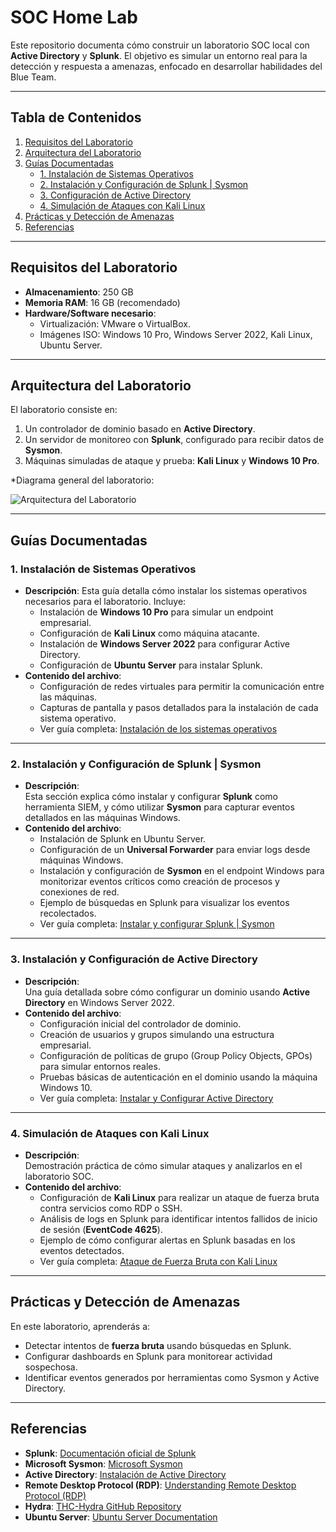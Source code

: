 # **SOC Home Lab**

Este repositorio documenta cómo construir un laboratorio SOC local con **Active Directory** y **Splunk**. El objetivo es simular un entorno real para la detección y respuesta a amenazas, enfocado en desarrollar habilidades del Blue Team.

---

## **Tabla de Contenidos**
1. [Requisitos del Laboratorio](#requisitos-del-laboratorio)  
2. [Arquitectura del Laboratorio](#arquitectura-del-laboratorio)  
3. [Guías Documentadas](#guías-documentadas)  
    - [1. Instalación de Sistemas Operativos](#1-instalación-de-sistemas-operativos)  
    - [2. Instalación y Configuración de Splunk | Sysmon](#2-instalación-y-configuración-de-splunk--sysmon)  
    - [3. Configuración de Active Directory](#3-configuración-de-active-directory)  
    - [4. Simulación de Ataques con Kali Linux](#4-simulación-de-ataques-con-kali-linux)  
4. [Prácticas y Detección de Amenazas](#prácticas-y-detección-de-amenazas)  
5. [Referencias](#referencias)  

---

## **Requisitos del Laboratorio**
- **Almacenamiento**: 250 GB  
- **Memoria RAM**: 16 GB (recomendado)  
- **Hardware/Software necesario**:
  - Virtualización: VMware o VirtualBox.
  - Imágenes ISO: Windows 10 Pro, Windows Server 2022, Kali Linux, Ubuntu Server.  

---

## **Arquitectura del Laboratorio**
El laboratorio consiste en:  
1. Un controlador de dominio basado en **Active Directory**.  
2. Un servidor de monitoreo con **Splunk**, configurado para recibir datos de **Sysmon**.  
3. Máquinas simuladas de ataque y prueba: **Kali Linux** y **Windows 10 Pro**.  

*Diagrama general del laboratorio:

![Arquitectura del Laboratorio](https://github.com/user-attachments/assets/ca040f7a-6103-4486-b762-add3350b4b1b)


---

## **Guías Documentadas**

### **1. Instalación de Sistemas Operativos**
- **Descripción**: 
  Esta guía detalla cómo instalar los sistemas operativos necesarios para el laboratorio. Incluye:  
  - Instalación de **Windows 10 Pro** para simular un endpoint empresarial.  
  - Configuración de **Kali Linux** como máquina atacante.  
  - Instalación de **Windows Server 2022** para configurar Active Directory.  
  - Configuración de **Ubuntu Server** para instalar Splunk.  
- **Contenido del archivo**:  
  - Configuración de redes virtuales para permitir la comunicación entre las máquinas.  
  - Capturas de pantalla y pasos detallados para la instalación de cada sistema operativo.  
  - Ver guía completa: [Instalación de los sistemas operativos](https://github.com/edusec9/SOC-Home-Lab/blob/main/1.Instalacion-Sistemas-Operativos.md)  

---

### **2. Instalación y Configuración de Splunk | Sysmon**
- **Descripción**:  
  Esta sección explica cómo instalar y configurar **Splunk** como herramienta SIEM, y cómo utilizar **Sysmon** para capturar eventos detallados en las máquinas Windows.  
- **Contenido del archivo**:  
  - Instalación de Splunk en Ubuntu Server.  
  - Configuración de un **Universal Forwarder** para enviar logs desde máquinas Windows.  
  - Instalación y configuración de **Sysmon** en el endpoint Windows para monitorizar eventos críticos como creación de procesos y conexiones de red.  
  - Ejemplo de búsquedas en Splunk para visualizar los eventos recolectados.  
  - Ver guía completa: [Instalar y configurar Splunk | Sysmon](https://github.com/edusec9/SOC-Home-Lab/blob/main/2.Instalar-y-configurar-Splunk-Sysmon.md)  

---

### **3. Instalación y Configuración de Active Directory**
- **Descripción**:  
  Una guía detallada sobre cómo configurar un dominio usando **Active Directory** en Windows Server 2022.  
- **Contenido del archivo**:  
  - Configuración inicial del controlador de dominio.  
  - Creación de usuarios y grupos simulando una estructura empresarial.  
  - Configuración de políticas de grupo (Group Policy Objects, GPOs) para simular entornos reales.  
  - Pruebas básicas de autenticación en el dominio usando la máquina Windows 10.  
  - Ver guía completa: [Instalar y Configurar Active Directory](https://github.com/edusec9/SOC-Home-Lab/blob/main/3.Instalar-y-Configurar-Active-Directory.md)  

---

### **4. Simulación de Ataques con Kali Linux**
- **Descripción**:  
  Demostración práctica de cómo simular ataques y analizarlos en el laboratorio SOC.  
- **Contenido del archivo**:  
  - Configuración de **Kali Linux** para realizar un ataque de fuerza bruta contra servicios como RDP o SSH.  
  - Análisis de logs en Splunk para identificar intentos fallidos de inicio de sesión (**EventCode 4625**).  
  - Ejemplo de cómo configurar alertas en Splunk basadas en los eventos detectados.  
  - Ver guía completa: [Ataque de Fuerza Bruta con Kali Linux](https://github.com/edusec9/SOC-Home-Lab/blob/main/4.Kali-Linux-ataque-fuerza-bruta.md)  

---

## **Prácticas y Detección de Amenazas**
En este laboratorio, aprenderás a:  
- Detectar intentos de **fuerza bruta** usando búsquedas en Splunk.  
- Configurar dashboards en Splunk para monitorear actividad sospechosa.  
- Identificar eventos generados por herramientas como Sysmon y Active Directory.  

---

## **Referencias**

- **Splunk**: [Documentación oficial de Splunk](https://docs.splunk.com/)  
- **Microsoft Sysmon**: [Microsoft Sysmon](https://learn.microsoft.com/en-us/sysinternals/downloads/sysmon)  
- **Active Directory**: [Instalación de Active Directory](https://learn.microsoft.com/en-us/windows-server/identity/ad-ds/deploy/install-active-directory-domain-services--level-100-)  
- **Remote Desktop Protocol (RDP)**: [Understanding Remote Desktop Protocol (RDP)](https://learn.microsoft.com/en-us/troubleshoot/windows-server/remote/understanding-remote-desktop-protocol)  
- **Hydra**: [THC-Hydra GitHub Repository](https://github.com/vanhauser-thc/thc-hydra)  
- **Ubuntu Server**: [Ubuntu Server Documentation](https://ubuntu.com/server/docs)  


